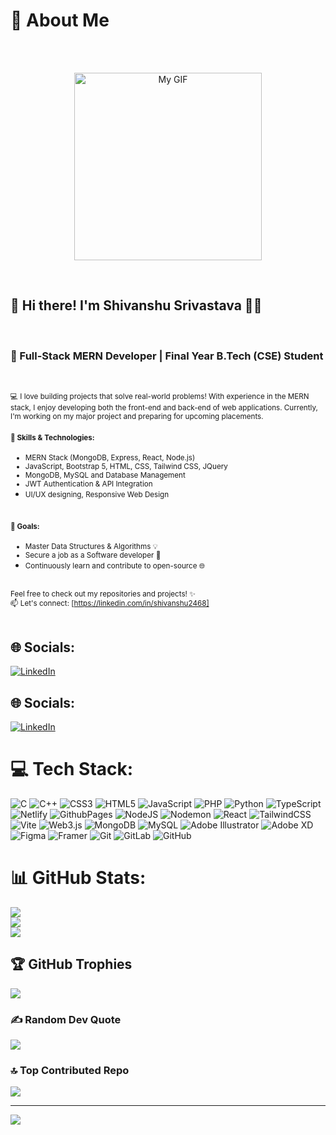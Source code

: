 # <h1>💫 About Me</h1> <br><br>

<p align="center">
    <img src="https://user-images.githubusercontent.com/74038190/212749447-bfb7e725-6987-49d9-ae85-2015e3e7cc41.gif" alt="My GIF" width="300" />
</p> <br>

<h2>👋 Hi there! I'm Shivanshu Srivastava 👨‍💻</h2> <br>
<h3>🚀 Full-Stack MERN Developer | Final Year B.Tech (CSE) Student</h3> <br>

<small>💻 I love building projects that solve real-world problems! With experience in the MERN stack, I enjoy developing both the front-end and back-end of web applications. Currently, I'm working on my major project and preparing for upcoming placements.</small> <br>

<small><h4>🔧 Skills & Technologies:</h4>  
- MERN Stack (MongoDB, Express, React, Node.js)  <br>
- JavaScript, Bootstrap 5, HTML, CSS, Tailwind CSS, JQuery  <br>
- MongoDB, MySQL and Database Management  <br>
- JWT Authentication & API Integration  <br>
- UI/UX designing, Responsive Web Design</small> <br><br>

<small><h4>🎯 Goals:</h4>  
- Master Data Structures & Algorithms 💡  <br>
- Secure a job as a Software developer 💼  <br>
- Continuously learn and contribute to open-source 🌐</small> <br><br>

<small>Feel free to check out my repositories and projects! ✨  <br>
📫 Let's connect: [https://linkedin.com/in/shivanshu2468]</small> <br><br>

## <h2>🌐 Socials:</h2>
[![LinkedIn](https://img.shields.io/badge/LinkedIn-%230077B5.svg?logo=linkedin&logoColor=white)](https://linkedin.com/in/shivanshu2468)


## 🌐 Socials:
[![LinkedIn](https://img.shields.io/badge/LinkedIn-%230077B5.svg?logo=linkedin&logoColor=white)](https://linkedin.com/in/shivanshu2468) 

# 💻 Tech Stack:
![C](https://img.shields.io/badge/c-%2300599C.svg?style=plastic&logo=c&logoColor=white) ![C++](https://img.shields.io/badge/c++-%2300599C.svg?style=plastic&logo=c%2B%2B&logoColor=white) ![CSS3](https://img.shields.io/badge/css3-%231572B6.svg?style=plastic&logo=css3&logoColor=white) ![HTML5](https://img.shields.io/badge/html5-%23E34F26.svg?style=plastic&logo=html5&logoColor=white) ![JavaScript](https://img.shields.io/badge/javascript-%23323330.svg?style=plastic&logo=javascript&logoColor=%23F7DF1E) ![PHP](https://img.shields.io/badge/php-%23777BB4.svg?style=plastic&logo=php&logoColor=white) ![Python](https://img.shields.io/badge/python-3670A0?style=plastic&logo=python&logoColor=ffdd54) ![TypeScript](https://img.shields.io/badge/typescript-%23007ACC.svg?style=plastic&logo=typescript&logoColor=white) ![Netlify](https://img.shields.io/badge/netlify-%23000000.svg?style=plastic&logo=netlify&logoColor=#00C7B7) ![GithubPages](https://img.shields.io/badge/github%20pages-121013?style=plastic&logo=github&logoColor=white) ![NodeJS](https://img.shields.io/badge/node.js-6DA55F?style=plastic&logo=node.js&logoColor=white) ![Nodemon](https://img.shields.io/badge/NODEMON-%23323330.svg?style=plastic&logo=nodemon&logoColor=%BBDEAD) ![React](https://img.shields.io/badge/react-%2320232a.svg?style=plastic&logo=react&logoColor=%2361DAFB) ![TailwindCSS](https://img.shields.io/badge/tailwindcss-%2338B2AC.svg?style=plastic&logo=tailwind-css&logoColor=white) ![Vite](https://img.shields.io/badge/vite-%23646CFF.svg?style=plastic&logo=vite&logoColor=white) ![Web3.js](https://img.shields.io/badge/web3.js-F16822?style=plastic&logo=web3.js&logoColor=white) ![MongoDB](https://img.shields.io/badge/MongoDB-%234ea94b.svg?style=plastic&logo=mongodb&logoColor=white) ![MySQL](https://img.shields.io/badge/mysql-4479A1.svg?style=plastic&logo=mysql&logoColor=white) ![Adobe Illustrator](https://img.shields.io/badge/adobe%20illustrator-%23FF9A00.svg?style=plastic&logo=adobe%20illustrator&logoColor=white)  ![Adobe XD](https://img.shields.io/badge/Adobe%20XD-470137?style=plastic&logo=Adobe%20XD&logoColor=#FF61F6) ![Figma](https://img.shields.io/badge/figma-%23F24E1E.svg?style=plastic&logo=figma&logoColor=white) ![Framer](https://img.shields.io/badge/Framer-black?style=plastic&logo=framer&logoColor=blue) ![Git](https://img.shields.io/badge/git-%23F05033.svg?style=plastic&logo=git&logoColor=white) ![GitLab](https://img.shields.io/badge/gitlab-%23181717.svg?style=plastic&logo=gitlab&logoColor=white) ![GitHub](https://img.shields.io/badge/github-%23121011.svg?style=plastic&logo=github&logoColor=white)
# 📊 GitHub Stats:
![](https://github-readme-stats.vercel.app/api?username=shivanshu4523&theme=blue-green&hide_border=false&include_all_commits=true&count_private=true)<br/>
![](https://github-readme-streak-stats.herokuapp.com/?user=shivanshu4523&theme=blue-green&hide_border=false)<br/>
![](https://github-readme-stats.vercel.app/api/top-langs/?username=shivanshu4523&theme=blue-green&hide_border=false&include_all_commits=true&count_private=true&layout=compact)

## 🏆 GitHub Trophies
![](https://github-profile-trophy.vercel.app/?username=shivanshu4523&theme=gruvbox&no-frame=false&no-bg=false&margin-w=4)

### ✍️ Random Dev Quote
![](https://quotes-github-readme.vercel.app/api?type=vetical&theme=radical)

### 🔝 Top Contributed Repo
![](https://github-contributor-stats.vercel.app/api?username=shivanshu4523&limit=5&theme=cobalt&combine_all_yearly_contributions=true)

---
[![](https://visitcount.itsvg.in/api?id=shivanshu4523&icon=1&color=0)](https://visitcount.itsvg.in)

<!-- Proudly created with GPRM ( https://gprm.itsvg.in ) -->
